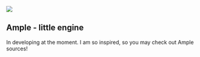 ![](https://travis-ci.org/Glebanister/littleEngine.svg?branch=master)

## Ample - little engine

In developing at the moment. I am so inspired, so you may check out Ample sources!

